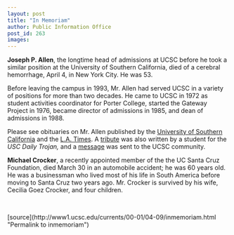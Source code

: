 ```yaml
---
layout: post
title: "In Memoriam"
author: Public Information Office
post_id: 263
images:
---
```


<p>
  <b>Joseph P. Allen</b>, the longtime head of admissions at UCSC before he took a similar position at the University of Southern California, died of a cerebral hemorrhage, April 4, in New York City. He was 53.
</p>
<p>
  Before leaving the campus in 1993, Mr. Allen had served UCSC in a variety of positions for more than two decades. He came to UCSC in 1972 as student activities coordinator for Porter College, started the Gateway Project in 1976, became director of admissions in 1985, and dean of admissions in 1988.
</p>
<p>
  Please see obituaries on Mr. Allen published by the <a href="http://uscnews.usc.edu/usctoday/action.lasso?-database=USCToday.fmp&amp;-response=Detail.html&amp;-logicalOp=and&amp;-recID=35297&amp;-search">University of Southern California</a> and the <a href="http://www.latimes.com/news/learning/20010407/t000029729.html">L.A. Times</a>. A <a href="http://www.usc.edu/student-affairs/dt/V142/N55/04-atribute.55s.html">tribute</a> was also written by a student for the <i>USC Daily Trojan,</i> and a <a href="http://www.ucsc.edu/news_events/messages/00-01/allen_joe.04-09.htm">message</a> was sent to the UCSC community.
</p>
<p>
  <b>Michael Crocker</b>, a recently appointed member of the the UC Santa Cruz Foundation, died March 30 in an automobile accident; he was 60 years old. He was a businessman who lived most of his life in South America before moving to Santa Cruz two years ago. Mr. Crocker is survived by his wife, Cecilia Goez Crocker, and four children.
</p>
<p>
  <br>
  </p>
[source](http://www1.ucsc.edu/currents/00-01/04-09/inmemoriam.html "Permalink to inmemoriam")
